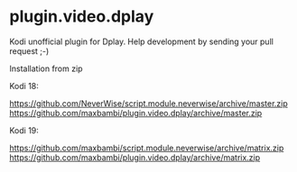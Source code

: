 # plugin.video.dplay
Kodi unofficial plugin for Dplay.
Help development by sending your pull request ;-)

Installation from zip

Kodi 18: 

https://github.com/NeverWise/script.module.neverwise/archive/master.zip
https://github.com/maxbambi/plugin.video.dplay/archive/master.zip

Kodi 19:

https://github.com/maxbambi/script.module.neverwise/archive/matrix.zip
https://github.com/maxbambi/plugin.video.dplay/archive/matrix.zip
